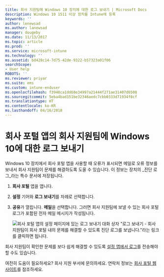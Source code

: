 ```yaml
---
title: 회사 지원팀에 Windows 10 장치에 대한 로그 보내기 | Microsoft Docs
description: Windows 10 1511 이상 장치를 Intune에 등록
keywords: ''
author: lenewsad
ms.author: lanewsad
manager: dougeby
ms.date: 11/13/2017
ms.topic: article
ms.prod: ''
ms.service: microsoft-intune
ms.technology: ''
ms.assetid: bd428c14-7d75-42de-9322-b57323a01f06
searchScope:
- User help
ROBOTS: ''
ms.reviewer: priyar
ms.suite: ems
ms.custom: intune-enduser
ms.openlocfilehash: f3948ca1dd68e34997a21444f271ae31407d6508
ms.sourcegitcommit: 5eba4bad151be32346aedc7cbb0333d71934f8cf
ms.translationtype: HT
ms.contentlocale: ko-KR
ms.lasthandoff: 04/16/2018
---
```

# <a name="send-logs-to-your-company-support-from-the-company-portal-app-for-windows-10"></a>회사 포털 앱의 회사 지원팀에 Windows 10에 대한 로그 보내기

Windows 10 장치에서 회사 포털 앱을 사용할 때 오류가 표시되면 메일로 오류 정보를 보내서 회사 지원팀이 문제를 해결하도록 도울 수 있습니다. 이 정보는 장치의 _진단 로그_라는 특수 문서에 저장됩니다.

1. **회사 포털** 앱을 엽니다.
2. **설정** 기어와 **로그 보내기**를 차례로 선택합니다.
3. **공유**가 열립니다. **메일**을 선택합니다. 그러면 회사 지원팀에 보낼 수 있는 회사 포털 로그가 포함된 전자 메일 메시지가 작성됩니다.

   ![회사 포털 앱의 설정 페이지에 있는 로그 보내기 대화 상자 "로그 보내기 - 회사 지원팀이 회사 포털 내의 문제를 해결할 수 있도록 진단 로그를 보냅니다."라는 링크를 클릭하면 됩니다.](./media/w10-share-logs-after-1711.png)

회사 지원팀이 확인한 문제를 보다 쉽게 해결할 수 있도록 [설정 앱에서 로그](send-logs-to-your-it-admin-settings-windows.md)를 전송해야 할 수도 있습니다.

여전히 도움이 필요하세요? 회사 지원 부서에 문의하세요. 연락처 정보는 [회사 포털 웹 사이트](https://portal.manage.microsoft.com#HelpDeskDialog)를 참조하세요.
